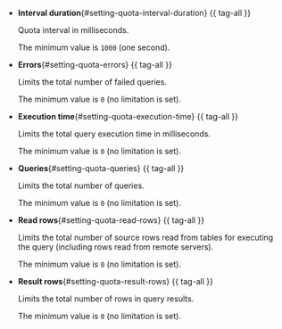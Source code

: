 * **Interval duration**{#setting-quota-interval-duration} {{ tag-all }}

    Quota interval in milliseconds.

    The minimum value is `1000` (one second).

* **Errors**{#setting-quota-errors} {{ tag-all }}

    Limits the total number of failed queries.

    The minimum value is `0` (no limitation is set).

* **Execution time**{#setting-quota-execution-time} {{ tag-all }}

    Limits the total query execution time in milliseconds.

    The minimum value is `0` (no limitation is set).

* **Queries**{#setting-quota-queries} {{ tag-all }}

    Limits the total number of queries.

    The minimum value is `0` (no limitation is set).

* **Read rows**{#setting-quota-read-rows} {{ tag-all }}

    Limits the total number of source rows read from tables for executing the query (including rows read from remote servers).

    The minimum value is `0` (no limitation is set).

* **Result rows**{#setting-quota-result-rows} {{ tag-all }}

    Limits the total number of rows in query results.

    The minimum value is `0` (no limitation is set).
